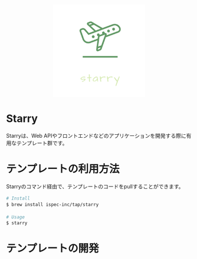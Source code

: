 <div align="center">
  <img
    src="https://raw.githubusercontent.com/ispec-inc/starry/master/.github/logo/logo_transparent.png"
    alt="starry"
    height="250"
    width="250"
  />
</div>

# Starry
Starryは、Web APIやフロントエンドなどのアプリケーションを開発する際に有用なテンプレート群です。

# テンプレートの利用方法
Starryのコマンド経由で、テンプレートのコードをpullすることができます。

```bash
# Install
$ brew install ispec-inc/tap/starry

# Usage
$ starry
```

# テンプレートの開発
